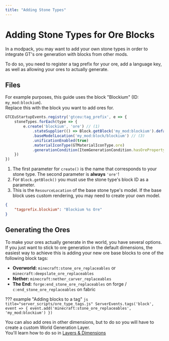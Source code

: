 ```yaml
---
title: "Adding Stone Types"
---
```



# Adding Stone Types for Ore Blocks

In a modpack, you may want to add your own stone types in order to integrate GT's ore generation with blocks from other mods.

To do so, you need to register a tag prefix for your ore, add a language key, as well as allowing your ores to actually generate.


## Files

For example purposes, this guide uses the block "Blockium" (ID: `my_mod:blockium`).  
Replace this with the block you want to add ores for.

```js title="startup_scripts/ore_types.js"
GTCEuStartupEvents.registry('gtceu:tag_prefix', e => {
    stoneTypes.forEach(type => {
        e.create('blockium', 'ore') // (1)
            .stateSupplier(() => Block.getBlock('my_mod:blockium').defaultBlockState()) // (2)
            .baseModelLocation('my_mod:block/blockium') // (3)
            .unificationEnabled(true)
            .materialIconType(GTMaterialIconType.ore)
            .generationCondition(ItemGenerationCondition.hasOreProperty)
    })
})
```

1. The first parameter for `create()` is the name that corresponds to your stone type. The second parameter is **always** `'ore'`!
2. For `Block.getBlock()` you must use the stone type's block ID as a parameter.
3. This is the `ResourceLocation` of the base stone type's model. If the base block uses custom rendering, you may need to create your own model.


```json title="assets/gtceu/lang/en_us.json"
{
    "tagprefix.blockium": "Blockium %s Ore"
}
```


## Generating the Ores

To make your ores actually generate in the world, you have several options.
If you just want to stick to ore generation in the default dimensions, the easiest way to achieve this is adding your new ore base blocks to one of the following block tags:


- **Overworld:** `minecraft:stone_ore_replaceables` or `minecraft:deepslate_ore_replaceables`
- **Nether:** `minecraft:nether_carver_replaceables`
- **The End:** `forge:end_stone_ore_replaceables` on forge / `c:end_stone_ore_replaceables` on fabric

??? example "Adding blocks to a tag"
    ```js title="server_scripts/ore_type_tags.js"
    ServerEvents.tags('block', event => {
        event.add('minecraft:stone_ore_replaceables', 'my_mod:blockium')
    })
    ```

You can also add ores in other dimensions, but to do so you will have to create a custom World Generation Layer.    
You'll learn how to do so in [Layers & Dimensions](./04-Layers-and-Dimensions.md)
